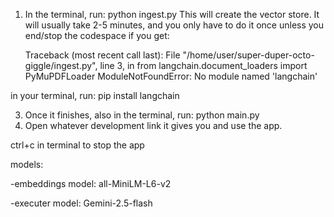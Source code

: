 1. In the terminal, run:
   python ingest.py
This will create the vector store. It will usually take 2-5 minutes, and you only have to do it once unless you end/stop the codespace
      if you get:

    Traceback (most recent call last):
  File "/home/user/super-duper-octo-giggle/ingest.py", line 3, in <module>
    from langchain.document_loaders import PyMuPDFLoader
ModuleNotFoundError: No module named 'langchain'

in your terminal, run:
   pip install langchain

3. Once it finishes, also in the terminal, run:
   python main.py
4. Open whatever development link it gives you and use the app.

ctrl+c in terminal to stop the app

models: 

-embeddings model: all-MiniLM-L6-v2

-executer model: Gemini-2.5-flash
